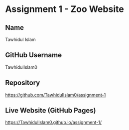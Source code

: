 # Assignment 1 - Zoo Website

## Name
Tawhidul Islam

## GitHub Username
TawhidulIslam0

## Repository
https://github.com/TawhidulIslam0/assignment-1

## Live Website (GitHub Pages)
https://TawhidulIslam0.github.io/assignment-1/
